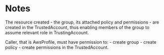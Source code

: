 # Notes 
The resource created - the group, its attached policy and permissions - are created in the TrustedAccount, thus enabling members of the group to assume relevant role in TrustingAccount.

Caller, that is AwsProfile, must have permission to: 
	- create group
	- create policy 
	- create permissions 
in the TrustedAccount. 	